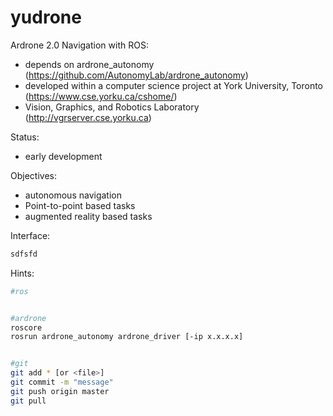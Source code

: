 yudrone
=======

Ardrone 2.0 Navigation with ROS:
* depends on ardrone_autonomy (https://github.com/AutonomyLab/ardrone_autonomy)
* developed within a computer science project at York University, Toronto (https://www.cse.yorku.ca/cshome/)
* Vision, Graphics, and Robotics Laboratory (http://vgrserver.cse.yorku.ca)

Status:
* early development

Objectives:
* autonomous navigation
* Point-to-point based tasks
* augmented reality based tasks

Interface:
```sh
sdfsfd
```

Hints:
```sh
#ros


#ardrone
roscore
rosrun ardrone_autonomy ardrone_driver [-ip x.x.x.x]


#git
git add * [or <file>]
git commit -m "message"
git push origin master
git pull
```